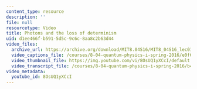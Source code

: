 ```yaml
---
content_type: resource
description: ''
file: null
resourcetype: Video
title: Photons and the loss of determinism
uid: d1ee466f-b591-5d5c-9c6c-8aa8c2b63d44
video_files:
  archive_url: https://archive.org/download/MIT8.04S16/MIT8_04S16_lec01_s4_300k.mp4
  video_captions_file: /courses/8-04-quantum-physics-i-spring-2016/e0f66f66876f5cff884d76cf33431a5b_8OsUQ1yXCcI.vtt
  video_thumbnail_file: https://img.youtube.com/vi/8OsUQ1yXCcI/default.jpg
  video_transcript_file: /courses/8-04-quantum-physics-i-spring-2016/b4d8e826615c5d78117daa53bb134de1_8OsUQ1yXCcI.pdf
video_metadata:
  youtube_id: 8OsUQ1yXCcI
---
```

